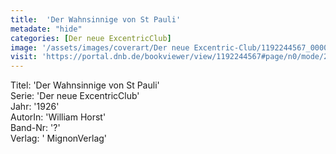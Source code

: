 ```yaml
---
title:  'Der Wahnsinnige von St Pauli'
metadate: "hide"
categories: [Der neue ExcentricClub]
image: '/assets/images/coverart/Der neue Excentric-Club/1192244567_00000010.jpg'
visit: 'https://portal.dnb.de/bookviewer/view/1192244567#page/n0/mode/2up'
---
```

Titel: 'Der Wahnsinnige von St Pauli' <br>
Serie: 'Der neue ExcentricClub' <br>
Jahr: '1926' <br>
AutorIn: 'William Horst' <br>
Band-Nr: '?' <br>
Verlag: ' MignonVerlag'